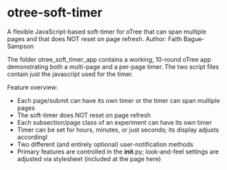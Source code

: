 # otree-soft-timer
A flexible JavaScript-based soft-timer for oTree that can span multiple pages and that does NOT reset on page refresh.
Author: Faith Bague-Sampson

The folder otree_soft_timer_app contains a working, 10-round oTree app demonstrating both a multi-page and a per-page timer.
The two script files contain just the javascript used for the timer.

Feature overview:
* Each page/submit can have its own timer or the timer can span multiple pages
* The soft-timer does NOT reset on page refresh
* Each subsection/page class of an experiment can have its own timer
* Timer can be set for hours, minutes, or just seconds; its display adjusts accordingl
* Two different (and entirely optional) user-notification methods
* Primary features are controlled in the __init__.py; look-and-feel settings are adjusted via stylesheet (included at the page here)
        
